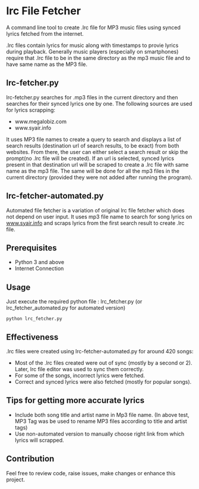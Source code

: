 # lrc File Fetcher
A command line tool to create .lrc file for MP3 music files using synced lyrics fetched from the internet.

.lrc files contain lyrics for music along with timestamps to provie lyrics during playback. Generally music players (especially on smartphones) require that .lrc file  to be in the same directory as the mp3 music file and to have same name as the MP3 file.


## lrc-fetcher.py
lrc-fetcher.py searches for .mp3 files in the current directory and then searches for their synced lyrics one by one. The following sources are used for lyrics scrapping:
<ul>
<li>www.megalobiz.com</li>
<li>www.syair.info</li>
</ul>

It uses MP3 file names to create a query to search and displays a list of search results (destination url of search results, to be exact) from both websites. From there, the user can either select a search result or skip the prompt(no .lrc file will be created). If an url is selected, synced lyrics present in that destination url will be scraped to create a .lrc file with same name as the mp3 file. The same will be done for all the mp3 files in the current directory (provided they were not added after running the program).

  
## lrc-fetcher-automated.py
Automated file fetcher is a variation of original lrc file fetcher which does not depend on user input. It uses mp3 file name to search for song lyrics on www.syair.info and scraps lyrics from the first search result to create .lrc file.

 
## Prerequisites
<ul>
<li>Python 3 and above</li>
<li>Internet Connection</li>
</ul>

  
## Usage
Just execute the required python file : lrc_fetcher.py (or lrc_fetcher_automated.py for automated version)
~~~
python lrc_fetcher.py
~~~


## Effectiveness
.lrc files were created using lrc-fetcher-automated.py for around 420 songs:
<ul>
<li>Most of the .lrc files created were out of sync (mostly by a second or 2). Later, lrc file editor was used to sync them correctly.</li>
<li>For some of the songs, incorrect lyrics were fetched.</li>
<li>Correct and synced lyrics were also fetched (mostly for popular songs).</li>
</ul>

  
## Tips for getting more accurate lyrics
<ul>
<li>Include both song title and artist name in Mp3 file name. (In above test, MP3 Tag was be used to rename MP3 files according to title and artist tags)  </li>
<li>Use non-automated version to manually choose right link from which lyrics will scrapped.</li>
</ul>


## Contribution
Feel free to review code, raise issues, make changes or enhance this project.
